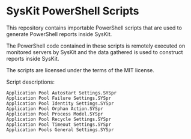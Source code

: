 # SysKit PowerShell Scripts

This repository contains importable PowerShell scripts that are used to generate PowerShell reports inside SysKit.

The PowerShell code contained in these scripts is remotely executed on monitored servers by SysKit and the data gathered is used to construct reports inside SysKit.

The scripts are licensed under the terms of the MIT license.

Script descriptions:

```
Application Pool Autostart Settings.SYSpr
Application Pool Failure Settings.SYSpr
Application Pool Identity Settings.SYSpr
Application Pool Orphan Action.SYSpr
Application Pool Process Model.SYSpr
Application Pool Recycle Settings.SYSpr
Application Pool Timeout Settings.SYSpr
Application Pools General Settings.SYSpr
```
